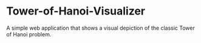 # Tower-of-Hanoi-Visualizer
A simple web application that shows a visual depiction of the classic Tower of Hanoi problem. 
